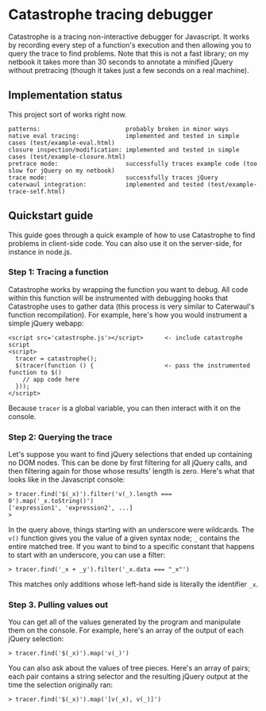 # Catastrophe tracing debugger

Catastrophe is a tracing non-interactive debugger for Javascript. It works by recording every step of a function's execution and then allowing you to query the trace to find problems. Note
that this is not a fast library; on my netbook it takes more than 30 seconds to annotate a minified jQuery without pretracing (though it takes just a few seconds on a real machine).

## Implementation status

This project sort of works right now.

    patterns:                        probably broken in minor ways
    native eval tracing:             implemented and tested in simple cases (test/example-eval.html)
    closure inspection/modification: implemented and tested in simple cases (test/example-closure.html)
    pretrace mode:                   successfully traces example code (too slow for jQuery on my netbook)
    trace mode:                      successfully traces jQuery
    caterwaul integration:           implemented and tested (test/example-trace-self.html)

## Quickstart guide

This guide goes through a quick example of how to use Catastrophe to find problems in client-side code. You can also use it on the server-side, for instance in node.js.

### Step 1: Tracing a function

  Catastrophe works by wrapping the function you want to debug. All code within this function will be instrumented with debugging hooks that Catastrophe uses to gather data (this process is
  very similar to Caterwaul's function recompilation). For example, here's how you would instrument a simple jQuery webapp:

    <script src='catastrophe.js'></script>      <- include catastrophe script
    <script>
      tracer = catastrophe();
      $(tracer(function () {                    <- pass the instrumented function to $()
        // app code here
      }));
    </script>

Because `tracer` is a global variable, you can then interact with it on the console.

### Step 2: Querying the trace

Let's suppose you want to find jQuery selections that ended up containing no DOM nodes. This can be done by first filtering for all jQuery calls, and then filtering again for those whose
results' length is zero. Here's what that looks like in the Javascript console:

    > tracer.find('$(_x)').filter('v(_).length === 0').map('_x.toString()')
    ['expression1', 'expression2', ...]
    >

In the query above, things starting with an underscore were wildcards. The `v()` function gives you the value of a given syntax node; `_` contains the entire matched tree. If you want to
bind to a specific constant that happens to start with an underscore, you can use a filter:

    > tracer.find('_x + _y').filter('_x.data === "_x"')

This matches only additions whose left-hand side is literally the identifier `_x`.

### Step 3. Pulling values out

You can get all of the values generated by the program and manipulate them on the console. For example, here's an array of the output of each jQuery selection:

    > tracer.find('$(_x)').map('v(_)')

You can also ask about the values of tree pieces. Here's an array of pairs; each pair contains a string selector and the resulting jQuery output at the time the selection originally ran:

    > tracer.find('$(_x)').map('[v(_x), v(_)]')